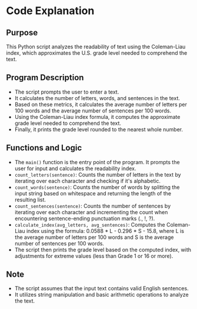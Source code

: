 # Code Explanation

## Purpose
This Python script analyzes the readability of text using the Coleman-Liau index, which approximates the U.S. grade level needed to comprehend the text.

## Program Description
- The script prompts the user to enter a text.
- It calculates the number of letters, words, and sentences in the text.
- Based on these metrics, it calculates the average number of letters per 100 words and the average number of sentences per 100 words.
- Using the Coleman-Liau index formula, it computes the approximate grade level needed to comprehend the text.
- Finally, it prints the grade level rounded to the nearest whole number.

## Functions and Logic
- The `main()` function is the entry point of the program. It prompts the user for input and calculates the readability index.
- `count_letters(sentence)`: Counts the number of letters in the text by iterating over each character and checking if it's alphabetic.
- `count_words(sentence)`: Counts the number of words by splitting the input string based on whitespace and returning the length of the resulting list.
- `count_sentences(sentence)`: Counts the number of sentences by iterating over each character and incrementing the count when encountering sentence-ending punctuation marks (., !, ?).
- `calculate_index(avg_letters, avg_sentences)`: Computes the Coleman-Liau index using the formula: 0.0588 * L - 0.296 * S - 15.8, where L is the average number of letters per 100 words and S is the average number of sentences per 100 words.
- The script then prints the grade level based on the computed index, with adjustments for extreme values (less than Grade 1 or 16 or more).

## Note
- The script assumes that the input text contains valid English sentences.
- It utilizes string manipulation and basic arithmetic operations to analyze the text.